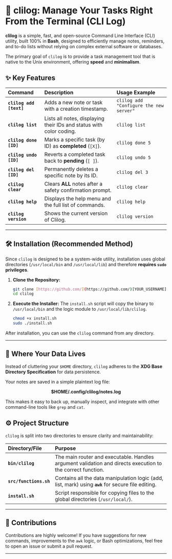 # 🚀 clilog: Manage Your Tasks Right From the Terminal (CLI Log)

**clilog** is a simple, fast, and open-source Command Line Interface (CLI) utility, built 100% in **Bash**, designed to efficiently manage notes, reminders, and to-do lists without relying on complex external software or databases.

The primary goal of `clilog` is to provide a task management tool that is native to the Unix environment, offering **speed** and **minimalism**.

## ✨ Key Features

| Command | Description | Usage Example |
| :--- | :--- | :--- |
| **`clilog add [text]`** | Adds a new note or task with a creation timestamp. | `clilog add "Configure the new server"` |
| **`clilog list`** | Lists all notes, displaying their IDs and status with color coding. | `clilog list` |
| **`clilog done [ID]`** | Marks a specific task (by ID) as **completed** (`[X]`). | `clilog done 5` |
| **`clilog undo [ID]`** | Reverts a completed task back to **pending** (`[ ]`). | `clilog undo 5` |
| **`clilog del [ID]`** | Permanently deletes a specific note by its ID. | `clilog del 3` |
| **`clilog clear`** | Clears **ALL** notes after a safety confirmation prompt. | `clilog clear` |
| **`clilog help`** | Displays the help menu and the full list of commands. | `clilog help` |
| **`clilog version`** | Shows the current version of Clilog. | `clilog version` |

---

## 🛠️ Installation (Recommended Method)

Since `clilog` is designed to be a system-wide utility, installation uses global directories (`/usr/local/bin` and `/usr/local/lib`) and therefore **requires `sudo` privileges**.

1.  **Clone the Repository:**
    ```bash
    git clone [https://github.com/](https://github.com/)[YOUR_USERNAME]/clilog.git
    cd clilog
    ```

2.  **Execute the Installer:**
    The `install.sh` script will copy the binary to `/usr/local/bin` and the logic module to `/usr/local/lib/clilog`.
    ```bash
    chmod +x install.sh
    sudo ./install.sh
    ```

After installation, you can use the `clilog` command from any directory.

---

## 💾 Where Your Data Lives

Instead of cluttering your `$HOME` directory, `clilog` adheres to the **XDG Base Directory Specification** for data persistence.

Your notes are saved in a simple plaintext log file:

$$\mathbf{\$HOME/.config/clilog/notes.log}$$

This makes it easy to back up, manually inspect, and integrate with other command-line tools like `grep` and `cat`.

## ⚙️ Project Structure

`clilog` is split into two directories to ensure clarity and maintainability:

| Directory/File | Purpose |
| :--- | :--- |
| **`bin/clilog`** | The main router and executable. Handles argument validation and directs execution to the correct function. |
| **`src/functions.sh`** | Contains all the data manipulation logic (add, list, mark) using **`awk`** for secure file editing. |
| **`install.sh`** | Script responsible for copying files to the global directories (`/usr/local/`). |

---

## 🤝 Contributions

Contributions are highly welcome! If you have suggestions for new commands, improvements to the `awk` logic, or Bash optimizations, feel free to open an issue or submit a pull request.

---
